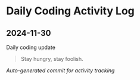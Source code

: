 # Daily Coding Activity Log

## 2024-11-30

Daily coding update

> Stay hungry, stay foolish.

*Auto-generated commit for activity tracking*
